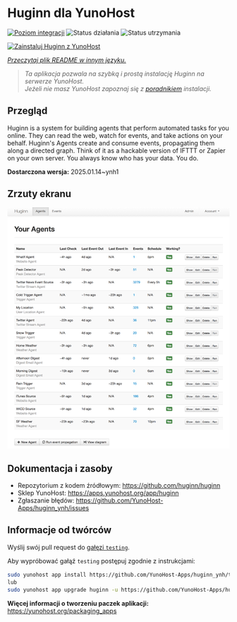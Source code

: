 <!--
To README zostało automatycznie wygenerowane przez <https://github.com/YunoHost/apps/tree/master/tools/readme_generator>
Nie powinno być ono edytowane ręcznie.
-->

# Huginn dla YunoHost

[![Poziom integracji](https://apps.yunohost.org/badge/integration/huginn)](https://ci-apps.yunohost.org/ci/apps/huginn/)
![Status działania](https://apps.yunohost.org/badge/state/huginn)
![Status utrzymania](https://apps.yunohost.org/badge/maintained/huginn)

[![Zainstaluj Huginn z YunoHost](https://install-app.yunohost.org/install-with-yunohost.svg)](https://install-app.yunohost.org/?app=huginn)

*[Przeczytaj plik README w innym języku.](./ALL_README.md)*

> *Ta aplikacja pozwala na szybką i prostą instalację Huginn na serwerze YunoHost.*  
> *Jeżeli nie masz YunoHost zapoznaj się z [poradnikiem](https://yunohost.org/install) instalacji.*

## Przegląd

Huginn is a system for building agents that perform automated tasks for you online. They can read the web, watch for events, and take actions on your behalf. Huginn's Agents create and consume events, propagating them along a directed graph. Think of it as a hackable version of IFTTT or Zapier on your own server. You always know who has your data. You do.

**Dostarczona wersja:** 2025.01.14~ynh1

## Zrzuty ekranu

![Zrzut ekranu z Huginn](./doc/screenshots/your-agents.png)

## Dokumentacja i zasoby

- Repozytorium z kodem źródłowym: <https://github.com/huginn/huginn>
- Sklep YunoHost: <https://apps.yunohost.org/app/huginn>
- Zgłaszanie błędów: <https://github.com/YunoHost-Apps/huginn_ynh/issues>

## Informacje od twórców

Wyślij swój pull request do [gałęzi `testing`](https://github.com/YunoHost-Apps/huginn_ynh/tree/testing).

Aby wypróbować gałąź `testing` postępuj zgodnie z instrukcjami:

```bash
sudo yunohost app install https://github.com/YunoHost-Apps/huginn_ynh/tree/testing --debug
lub
sudo yunohost app upgrade huginn -u https://github.com/YunoHost-Apps/huginn_ynh/tree/testing --debug
```

**Więcej informacji o tworzeniu paczek aplikacji:** <https://yunohost.org/packaging_apps>
